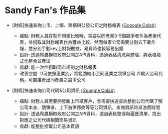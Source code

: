 # Sandy Fan's 作品集

* [財經]快速查詢上市、上櫃、興櫃與公發公司之財務報表 [(Gooogle Colab)](https://colab.research.google.com/drive/1ESoexBqL4ErdWrC9mfO7pykyIBeG2Fcx#scrollTo=2PEirgokFqXz)
  * 痛點: 財務人員在製作同業比較時，需要以同產業3-5個競爭者作為產業代表，並撈取其財務報表作為獲益比較，然而每家公司需要分別去下載年報，並分別手動key上財報數據，易費時也較容易出錯
  * 設計: 透過爬蟲撈取政府公開之API資料，透過表格清洗與整理，將表格格式化整合並產出
  * 貢獻: 能一次性撈取同市場別之財務報表
  * 改善空間: 1)可依照產業別，將範圍縮小至同產業之競爭公司 2)輸入公司代碼，可直接產出同產業之競爭公司
  
* [財經]快速查詢公司代碼&公司資訊 [(Gooogle Colab)](https://colab.research.google.com/drive/1ClTGgG5oYzMiSGH4zDOv3igBCjJlzDt4#scrollTo=-m2Ty-UBEiPJ)
  * 痛點: 財務人員若要開發新上市櫃客戶，會需要快速查詢整批公司代碼了解公司本身、競爭者、上下游供應商等等公司資訊，查詢資訊時易浪費時間
  * 設計: 透過爬蟲撈取政府公開之API資料，透過表格整理與遍歷清單，找出對應之公司代碼相關簡易資訊
  * 貢獻: 能整批撈取公司基本資訊
